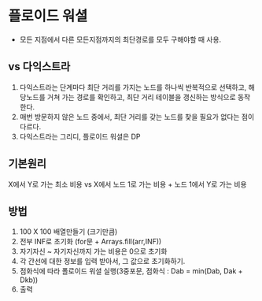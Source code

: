 # 플로이드 워셜

- 모든 지점에서 다른 모든지점까지의 최단경로를 모두 구해야할 때 사용.

## vs 다익스트라

1. 다익스트라는 단계마다 최단 거리를 가지는 노드를 하나씩 반복적으로 선택하고, 해당노드를 거쳐 가는 경로를 확인하고, 최단 거리 테이블을 갱신하는 방식으로 동작한다.
2. 매번 방문하지 않은 노드 중에서, 최단 거리를 갖는 노드를 찾을 필요가 없다는 점이 다르다.
3. 다익스트라는 그리디, 플로이드 워셜은 DP

## 기본원리

X에서 Y로 가는 최소 비용 vs X에서 노드 1로 가는 비용 + 노드 1에서 Y로 가는 비용

## 방법

1. 100 X 100 배열만들기 (크기만큼)
2. 전부 INF로 초기화 (for문 + Arrays.fill(arr,INF))
3. 자기자신 ~ 자기자신까지 가는 비용은 0으로 초기화
4. 각 간선에 대한 정보를 입력 받아서, 그 값으로 초기화하기.
5. 점화식에 따라 폴로이드 워셜 실행(3중포문, 점화식 : Dab = min(Dab, Dak + Dkb))
6. 출력

